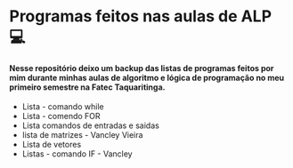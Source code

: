 # Programas feitos nas aulas de ALP :computer:

#### Nesse repositório deixo um backup das listas de programas feitos por mim durante minhas aulas de algoritmo e lógica de programação no meu primeiro semestre na Fatec Taquaritinga.

- Lista - comando while
- Lista - comendo FOR
- Lista comandos de entradas e saidas
- lista de matrizes - Vancley Vieira
- Lista de vetores
- Listas - comando IF - Vancley

